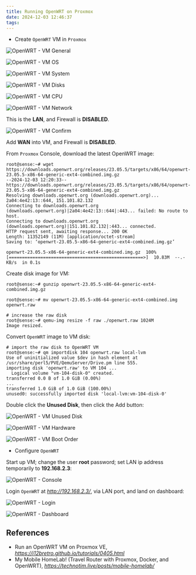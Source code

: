 ```yaml
---
title: Running OpenWRT on Proxmox
date: 2024-12-03 12:46:37
tags:
---
```


- Create `OpenWRT` VM in `Proxmox`

![OpenWRT - VM General](/img/OpenWRT%20-%20VM%20General.png "OpenWRT - VM General")

![OpenWRT - VM OS](/img/OpenWRT%20-%20VM%20OS.png "OpenWRT - VM OS")

![OpenWRT - VM System](/img/OpenWRT%20-%20VM%20System.png "OpenWRT - VM System")

![OpenWRT - VM Disks](/img/OpenWRT%20-%20VM%20Disks.png "OpenWRT - VM Disks")

![OpenWRT - VM CPU](/img/OpenWRT%20-%20VM%20CPU.png "OpenWRT - VM CPU")

![OpenWRT - VM Network](/img/OpenWRT%20-%20VM%20Network.png "OpenWRT - VM Network")

This is the **LAN**, and Firewall is **DISABLED**.

![OpenWRT - VM Confirm](/img/OpenWRT%20-%20VM%20Confirm.png "OpenWRT - VM Confirm")

Add **WAN** into VM, and Firewall is **DISABLED**.

From `Proxmox` Console, download the latest OpenWRT image:

```
root@sense:~# wget https://downloads.openwrt.org/releases/23.05.5/targets/x86/64/openwrt-23.05.5-x86-64-generic-ext4-combined.img.gz
--2024-12-03 12:20:33--  https://downloads.openwrt.org/releases/23.05.5/targets/x86/64/openwrt-23.05.5-x86-64-generic-ext4-combined.img.gz
Resolving downloads.openwrt.org (downloads.openwrt.org)... 2a04:4e42:13::644, 151.101.82.132
Connecting to downloads.openwrt.org (downloads.openwrt.org)|2a04:4e42:13::644|:443... failed: No route to host.
Connecting to downloads.openwrt.org (downloads.openwrt.org)|151.101.82.132|:443... connected.
HTTP request sent, awaiting response... 200 OK
Length: 11352149 (11M) [application/octet-stream]
Saving to: ‘openwrt-23.05.5-x86-64-generic-ext4-combined.img.gz’

openwrt-23.05.5-x86-64-generic-ext4-combined.img.gz  100%[===================================================>]  10.83M  --.-KB/s  in 0.1s    
```

Create disk image for VM:

```
root@sense:~# gunzip openwrt-23.05.5-x86-64-generic-ext4-combined.img.gz

root@sense:~# mv openwrt-23.05.5-x86-64-generic-ext4-combined.img openwrt.raw

# increase the raw disk
root@sense:~# qemu-img resize -f raw ./openwrt.raw 1024M
Image resized.
```

Convert `OpenWRT` image to VM disk:

```
# import the raw disk to OpenWRT VM
root@sense:~# qm importdisk 104 openwrt.raw local-lvm
Use of uninitialized value $dev in hash element at /usr/share/perl5/PVE/QemuServer/Drive.pm line 555.
importing disk 'openwrt.raw' to VM 104 ...
  Logical volume "vm-104-disk-0" created.
transferred 0.0 B of 1.0 GiB (0.00%)
...
transferred 1.0 GiB of 1.0 GiB (100.00%)
unused0: successfully imported disk 'local-lvm:vm-104-disk-0'
```

Double click the **Unused Disk**, then click the Add button:

![OpenWRT - VM Unused Disk](/img/OpenWRT%20-%20VM%20Unused%20Disk.png "OpenWRT - VM Unused Disk")

![OpenWRT - VM Hardware](/img/OpenWRT%20-%20VM%20Hardware.png "OpenWRT - VM Hardware")

![OpenWRT - VM Boot Order](/img/OpenWRT%20-%20VM%20Boot%20Order.png "OpenWRT - VM Boot Order")


- Configure `OpenWRT`

Start up VM; change the user **root** password; set LAN ip address temporarily to **192.168.2.3**:

![OpenWRT - Console](/img/OpenWRT%20-%20Console.png "OpenWRT - Console")

Login `OpenWRT` at _http://192.168.2.3/_, via LAN port, and land on dashboard:

![OpenWRT - Login](/img/OpenWRT%20-%20Login.png "OpenWRT - Login")

![OpenWRT - Dashboard](/img/OpenWRT%20-%20Dashboard.png "OpenWRT - Dashboard")


References
----------

- Run an OpenWRT VM on Proxmox VE, _https://i12bretro.github.io/tutorials/0405.html_
- My Mobile HomeLab! (Travel Router with Proxmox, Docker, and OpenWRT), _https://technotim.live/posts/mobile-homelab/_
